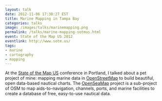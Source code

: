 ```yaml
---
layout: talk
date: 2012-11-06 17:30:27 EST
title: Marine Mapping in Tampa Bay
categories: talks
image: /images/talks/marinemapping.png
permalink: /talks/marine-mapping-sotmus.html
event: State of the Map US 2012
eventlink: http://www.sotm.us/
tags:
- marine
- cartography
- mapping
---
```


At the [State of the Map US](http://stateofthemap.us/) conference in Portland, I talked about a pet project of mine: mapping marine data in [OpenStreetMap](http://openstreetmap.org/) to build beautiful, open data-based nautical charts. The [OpenSeaMap](http://openseamap.org/) project is a sub-project of OSM to map aids-to-navigation, channels, ports, and marine facilities to create a database of free, easy-to-use nautical data.

<script async class="speakerdeck-embed" data-id="507c23c16a8416000206395b" data-ratio="1.7777777777777777" src="//speakerdeck.com/assets/embed.js"></script>